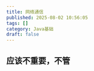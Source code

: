 ```yaml
---
title: 网络通信
published: 2025-08-02 10:56:05
tags: []
category: Java基础
draft: false
---
```


## 应该不重要，不管